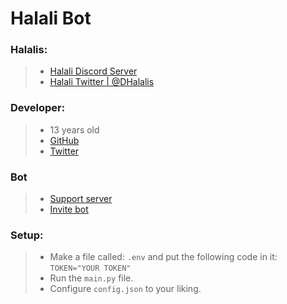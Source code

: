# Halali Bot

### Halalis:
> + [Halali Discord Server](https://discord.gg/JaFfdHwenU)
> + [Halali Twitter | @DHalalis](https://twitter.com/DHalalis)

### Developer:
> + 13 years old
> + [GitHub](https://twitter.com/Coraff)
> + [Twitter](https://twitter.com/Coraff_) 

### Bot
> + [Support server](https://discord.gg/JaFfdHwenU)
> + [Invite bot](https://discord.com/api/oauth2/authorize?client_id=798994173495083028&permissions=8&scope=bot)

### Setup:
> + Make a file called: `.env` and put the following code in it: `TOKEN="YOUR TOKEN"`
> + Run the `main.py` file.
> + Configure `config.json` to your liking.
